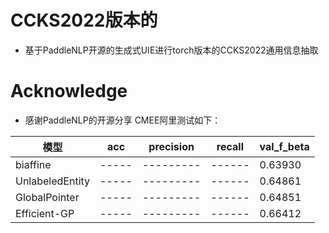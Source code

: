 # CCKS2022版本的
- 基于PaddleNLP开源的生成式UIE进行torch版本的CCKS2022通用信息抽取
# Acknowledge
- 感谢PaddleNLP的开源分享
CMEE阿里测试如下：

|        模型      |  acc  | precision | recall |  val_f_beta  |
|       ----       | ----- | --------- | ------ |   --------   |
|     biaffine     | ----- | --------- | ------ |   0.63930    |
| UnlabeledEntity  | ----- | --------- | ------ |   0.64861    |
|  GlobalPointer   | ----- | --------- | ------ |   0.64851
|  Efficient-GP    | ----- | --------- | ------ |   0.66412    | 
